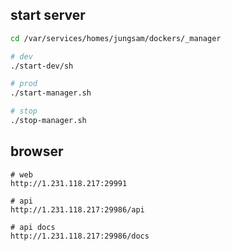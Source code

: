 ## start server

```sh
cd /var/services/homes/jungsam/dockers/_manager

# dev
./start-dev/sh

# prod
./start-manager.sh

# stop
./stop-manager.sh
```

## browser

```
# web
http://1.231.118.217:29991

# api
http://1.231.118.217:29986/api

# api docs
http://1.231.118.217:29986/docs
```
